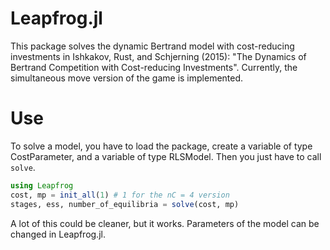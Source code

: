 # Leapfrog.jl

This package solves the dynamic Bertrand model with cost-reducing investments in Ishkakov, Rust, and Schjerning (2015): "The Dynamics of Bertrand Competition with Cost-reducing Investments". Currently, the simultaneous move version of the game is implemented.

# Use

To solve a model, you have to load the package, create a variable of type CostParameter, and a variable of type RLSModel. Then you just have to call `solve`.

```julia
using Leapfrog
cost, mp = init_all(1) # 1 for the nC = 4 version
stages, ess, number_of_equilibria = solve(cost, mp)
```

A lot of this could be cleaner, but it works. Parameters of the model can be changed in Leapfrog.jl.
